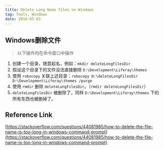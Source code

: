 ```yaml
---
title: Delete Lang Name files on Windows
tag: Tools, Windows
date: 2018-05-03
---
```


Windows删除文件
---

> 以下操作均在命令窗口中操作

1.  创建一个目录，随意起名，例如：`mkdir deleteLongFilesDir`
2.  假设这个目录下的文件没法直接删除 `D:\Development\Liferay\themes`
3.  使用 `robocopy` 关联上述目录：`robocopy D:\deleteLongFilesDir D:\Development\Liferay\themes /purge`
4.  使用 `rmdir` 删除 `deleteLongFilesDir`。（`rmdir deleteLongFilesDir`）
5.  `deleteLongFilesDir` 被删除了，同样 `D:\Development\Liferay\themes` 下的所有东西也被删掉了。

Reference Link
---

[https://stackoverflow.com/questions/44081985/how-to-delete-the-file-name-is-too-long-in-windows-command-prompt](https://stackoverflow.com/questions/44081985/how-to-delete-the-file-name-is-too-long-in-windows-command-prompt)